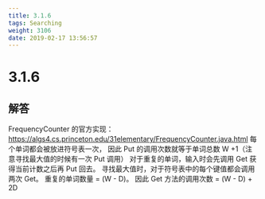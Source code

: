 ```yaml
---
title: 3.1.6
tags: Searching
weight: 3106
date: 2019-02-17 13:56:57
---
```


# 3.1.6


## 解答

FrequencyCounter 的官方实现：https://algs4.cs.princeton.edu/31elementary/FrequencyCounter.java.html
每个单词都会被放进符号表一次，
因此 Put 的调用次数就等于单词总数 W +1（注意寻找最大值的时候有一次 Put 调用）
对于重复的单词，输入时会先调用 Get 获得当前计数之后再 Put 回去。
寻找最大值时，对于符号表中的每个键值都会调用两次 Get。
重复的单词数量 = (W - D)。
因此 Get 方法的调用次数 = (W - D) + 2D
